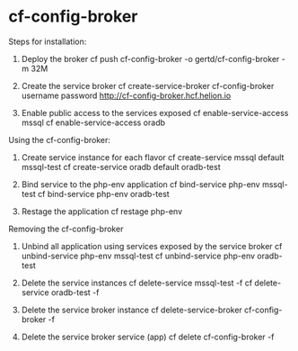 # cf-config-broker

Steps for installation:

1.  Deploy the broker
    cf push cf-config-broker -o gertd/cf-config-broker -m 32M

2.  Create the service broker
    cf create-service-broker cf-config-broker username password http://cf-config-broker.hcf.helion.io

3.  Enable public access to the services exposed
    cf enable-service-access mssql
    cf enable-service-access oradb

Using the cf-config-broker:

1.  Create service instance for each flavor
    cf create-service mssql default mssql-test
    cf create-service oradb default oradb-test

2.  Bind service to the php-env application
    cf bind-service php-env mssql-test
    cf bind-service php-env oradb-test

3.  Restage the application 
    cf restage php-env

Removing the cf-config-broker

1.  Unbind all application using services exposed by the service broker
    cf unbind-service php-env mssql-test
    cf unbind-service php-env oradb-test

2.  Delete the service instances
    cf delete-service mssql-test -f
    cf delete-service oradb-test -f

3.  Delete the service broker instance 
    cf delete-service-broker cf-config-broker -f

4.  Delete the service broker service (app)
    cf delete cf-config-broker -f
